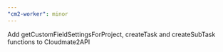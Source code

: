 ```yaml
---
"cm2-worker": minor
---
```


Add getCustomFieldSettingsForProject, createTask and createSubTask functions to Cloudmate2API
